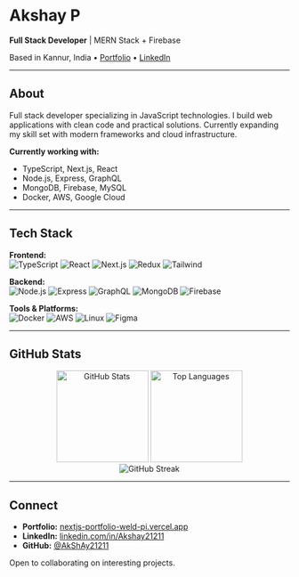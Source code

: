 # Akshay P

**Full Stack Developer** | MERN Stack + Firebase

Based in Kannur, India • [Portfolio](https://akshay21211.github.io/Portfolio/) • [LinkedIn](https://www.linkedin.com/in/akshay-p-b45a8b214/?trk=opento_sprofile_topcard)

---

## About

Full stack developer specializing in JavaScript technologies. I build web applications with clean code and practical solutions. Currently expanding my skill set with modern frameworks and cloud infrastructure.

**Currently working with:**
- TypeScript, Next.js, React
- Node.js, Express, GraphQL
- MongoDB, Firebase, MySQL
- Docker, AWS, Google Cloud

---

## Tech Stack

**Frontend:**  
![TypeScript](https://img.shields.io/badge/-TypeScript-3178C6?style=flat-square&logo=typescript&logoColor=white)
![React](https://img.shields.io/badge/-React-61DAFB?style=flat-square&logo=react&logoColor=black)
![Next.js](https://img.shields.io/badge/-Next.js-000000?style=flat-square&logo=next.js&logoColor=white)
![Redux](https://img.shields.io/badge/-Redux-764ABC?style=flat-square&logo=redux&logoColor=white)
![Tailwind](https://img.shields.io/badge/-Tailwind-06B6D4?style=flat-square&logo=tailwind-css&logoColor=white)

**Backend:**  
![Node.js](https://img.shields.io/badge/-Node.js-339933?style=flat-square&logo=node.js&logoColor=white)
![Express](https://img.shields.io/badge/-Express-000000?style=flat-square&logo=express&logoColor=white)
![GraphQL](https://img.shields.io/badge/-GraphQL-E10098?style=flat-square&logo=graphql&logoColor=white)
![MongoDB](https://img.shields.io/badge/-MongoDB-47A248?style=flat-square&logo=mongodb&logoColor=white)
![Firebase](https://img.shields.io/badge/-Firebase-FFCA28?style=flat-square&logo=firebase&logoColor=black)

**Tools & Platforms:**  
![Docker](https://img.shields.io/badge/-Docker-2496ED?style=flat-square&logo=docker&logoColor=white)
![AWS](https://img.shields.io/badge/-AWS-232F3E?style=flat-square&logo=amazon-aws&logoColor=white)
![Linux](https://img.shields.io/badge/-Linux-FCC624?style=flat-square&logo=linux&logoColor=black)
![Figma](https://img.shields.io/badge/-Figma-F24E1E?style=flat-square&logo=figma&logoColor=white)

---

## GitHub Stats

<div align="center">
  <img src="https://github-readme-stats.vercel.app/api?username=AkShAy21211&show_icons=true&theme=tokyonight&hide_border=true&bg_color=0D1117&title_color=6366f1&icon_color=14b8a6&text_color=c9d1d9" alt="GitHub Stats" height="165" />
  <img src="https://github-readme-stats.vercel.app/api/top-langs/?username=AkShAy21211&layout=compact&theme=tokyonight&hide_border=true&bg_color=0D1117&title_color=6366f1&text_color=c9d1d9" alt="Top Languages" height="165" />
</div>

<div align="center">
  <img src="https://github-readme-streak-stats.herokuapp.com/?user=AkShAy21211&theme=tokyonight&hide_border=true&background=0D1117&stroke=6366f1&ring=14b8a6&fire=6366f1&currStreakLabel=c9d1d9" alt="GitHub Streak" />
</div>

---

## Connect

- **Portfolio:** [nextjs-portfolio-weld-pi.vercel.app](https://nextjs-portfolio-weld-pi.vercel.app/)
- **LinkedIn:** [linkedin.com/in/Akshay21211](https://linkedin.com/in/Akshay21211)
- **GitHub:** [@AkShAy21211](https://github.com/AkShAy21211)

Open to collaborating on interesting projects.
